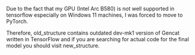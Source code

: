 Due to the fact that my GPU (Intel Arc B580) is not well supported in tensorflow especially on Windows 11 machines, I was forced to move to PyTorch. 

Therefore, old_structure contains outdated dev-mk1 version of Gencat written in TensorFlow and if you are searching for actual code for the final model you should visit new_structure. 